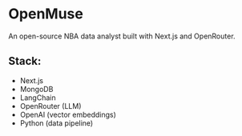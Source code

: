 # OpenMuse

An open-source NBA data analyst built with Next.js and OpenRouter.

## Stack:
- Next.js
- MongoDB
- LangChain
- OpenRouter (LLM)
- OpenAI (vector embeddings)
- Python (data pipeline)

